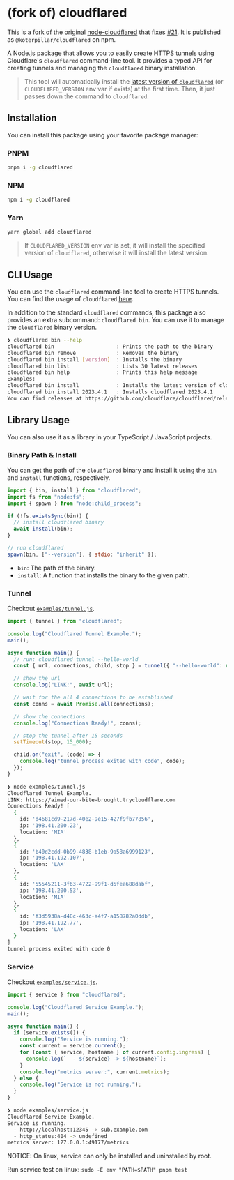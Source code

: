 # (fork of) cloudflared

This is a fork of the original
[node-cloudflared](https://github.com/JacobLinCool/node-cloudflared/) that fixes
[#21](https://github.com/JacobLinCool/node-cloudflared/issues/21). It is
published as `@koterpillar/cloudflared` on npm.

A Node.js package that allows you to easily create HTTPS tunnels using Cloudflare's `cloudflared` command-line tool. It provides a typed API for creating tunnels and managing the `cloudflared` binary installation.

> This tool will automatically install the [latest version of `cloudflared`](https://github.com/cloudflare/cloudflared/releases/latest) (or `CLOUDFLARED_VERSION` env var if exists) at the first time.
> Then, it just passes down the command to `cloudflared`.

## Installation

You can install this package using your favorite package manager:

### PNPM

```sh
pnpm i -g cloudflared
```

### NPM

```sh
npm i -g cloudflared
```

### Yarn

```sh
yarn global add cloudflared
```

> If `CLOUDFLARED_VERSION` env var is set, it will install the specified version of `cloudflared`, otherwise it will install the latest version.

## CLI Usage

You can use the `cloudflared` command-line tool to create HTTPS tunnels. You can find the usage of `cloudflared` [here](https://developers.cloudflare.com/cloudflare-one/connections/connect-apps/install-and-setup/tunnel-useful-commands/).

In addition to the standard `cloudflared` commands, this package also provides an extra subcommand: `cloudflared bin`. You can use it to manage the `cloudflared` binary version.

```sh
❯ cloudflared bin --help
cloudflared bin                    : Prints the path to the binary
cloudflared bin remove             : Removes the binary
cloudflared bin install [version]  : Installs the binary
cloudflared bin list               : Lists 30 latest releases
cloudflared bin help               : Prints this help message
Examples:
cloudflared bin install            : Installs the latest version of cloudflared
cloudflared bin install 2023.4.1   : Installs cloudflared 2023.4.1
You can find releases at https://github.com/cloudflare/cloudflared/releases
```

## Library Usage

You can also use it as a library in your TypeScript / JavaScript projects.

### Binary Path & Install

You can get the path of the `cloudflared` binary and install it using the `bin` and `install` functions, respectively.

```js
import { bin, install } from "cloudflared";
import fs from "node:fs";
import { spawn } from "node:child_process";

if (!fs.existsSync(bin)) {
  // install cloudflared binary
  await install(bin);
}

// run cloudflared
spawn(bin, ["--version"], { stdio: "inherit" });
```

- `bin`: The path of the binary.
- `install`: A function that installs the binary to the given path.

### Tunnel

Checkout [`examples/tunnel.js`](examples/tunnel.js).

```js
import { tunnel } from "cloudflared";

console.log("Cloudflared Tunnel Example.");
main();

async function main() {
  // run: cloudflared tunnel --hello-world
  const { url, connections, child, stop } = tunnel({ "--hello-world": null });

  // show the url
  console.log("LINK:", await url);

  // wait for the all 4 connections to be established
  const conns = await Promise.all(connections);

  // show the connections
  console.log("Connections Ready!", conns);

  // stop the tunnel after 15 seconds
  setTimeout(stop, 15_000);

  child.on("exit", (code) => {
    console.log("tunnel process exited with code", code);
  });
}
```

```sh
❯ node examples/tunnel.js
Cloudflared Tunnel Example.
LINK: https://aimed-our-bite-brought.trycloudflare.com
Connections Ready! [
  {
    id: 'd4681cd9-217d-40e2-9e15-427f9fb77856',
    ip: '198.41.200.23',
    location: 'MIA'
  },
  {
    id: 'b40d2cdd-0b99-4838-b1eb-9a58a6999123',
    ip: '198.41.192.107',
    location: 'LAX'
  },
  {
    id: '55545211-3f63-4722-99f1-d5fea688dabf',
    ip: '198.41.200.53',
    location: 'MIA'
  },
  {
    id: 'f3d5938a-d48c-463c-a4f7-a158782a0ddb',
    ip: '198.41.192.77',
    location: 'LAX'
  }
]
tunnel process exited with code 0
```

### Service

Checkout [`examples/service.js`](examples/service.js).

```js
import { service } from "cloudflared";

console.log("Cloudflared Service Example.");
main();

async function main() {
  if (service.exists()) {
    console.log("Service is running.");
    const current = service.current();
    for (const { service, hostname } of current.config.ingress) {
      console.log(`  - ${service} -> ${hostname}`);
    }
    console.log("metrics server:", current.metrics);
  } else {
    console.log("Service is not running.");
  }
}
```

```sh
❯ node examples/service.js
Cloudflared Service Example.
Service is running.
  - http://localhost:12345 -> sub.example.com
  - http_status:404 -> undefined
metrics server: 127.0.0.1:49177/metrics
```

NOTICE: On linux, service can only be installed and uninstalled by root.

Run service test on linux: `sudo -E env "PATH=$PATH" pnpm test`
